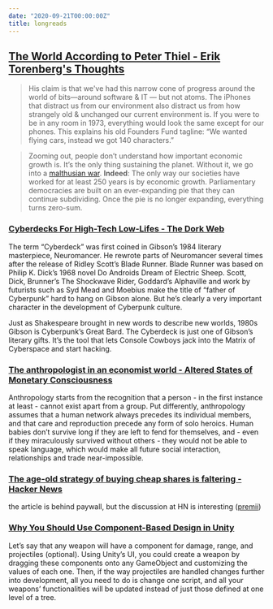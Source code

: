```yaml
---
date: "2020-09-21T00:00:00Z"
title: longreads
---
```


## [The World According to Peter Thiel - Erik Torenberg's Thoughts](https://eriktorenberg.substack.com/p/the-world-according-to-peter-thiel)

> His claim is that we've had this narrow cone of progress around the world of bits—around software & IT — but not atoms. The iPhones that distract us from our environment also distract us from how strangely old & unchanged our current environment is. If you were to be in any room in 1973, everything would look the same except for our phones. This explains his old Founders Fund tagline: “We wanted flying cars, instead we got 140 characters.”

> Zooming out, people don’t understand how important economic growth is. It’s the only thing sustaining the planet. Without it, we go into a [malthusian war](https://en.wikipedia.org/wiki/Malthusian_catastrophe). **Indeed**: The only way our societies have worked for at least 250 years is by economic growth. Parliamentary democracies are built on an ever-expanding pie that they can continue subdividing. Once the pie is no longer expanding, everything turns zero-sum.

### [Cyberdecks For High-Tech Low-Lifes - The Dork Web](https://thedorkweb.substack.com/p/tales-from-the-dork-web-9)

The term “Cyberdeck” was first coined in Gibson’s 1984 literary masterpiece, Neuromancer. He rewrote parts of Neuromancer several times after the release of Ridley Scott’s Blade Runner. Blade Runner was based on Philip K. Dick’s 1968 novel Do Androids Dream of Electric Sheep. Scott, Dick, Brunner’s The Shockwave Rider, Goddard’s Alphaville and work by futurists such as Syd Mead and Moebius make the title of “father of Cyberpunk” hard to hang on Gibson alone. But he’s clearly a very important character in the development of Cyberpunk culture.

Just as Shakespeare brought in new words to describe new worlds, 1980s Gibson is Cyberpunk’s Great Bard. The Cyberdeck is just one of Gibson’s literary gifts. It’s the tool that lets Console Cowboys jack into the Matrix of Cyberspace and start hacking.

<!--more-->

### [The anthropologist in an economist world - Altered States of Monetary Consciousness](https://brettscott.substack.com/p/the-anthropologist-in-an-economist)

Anthropology starts from the recognition that a person - in the first instance at least - cannot exist apart from a group. Put differently, anthropology assumes that a human network always precedes its individual members, and that care and reproduction precede any form of solo heroics. Human babies don’t survive long if they are left to fend for themselves, and - even if they miraculously survived without others - they would not be able to speak language, which would make all future social interaction, relationships and trade near-impossible.

### [The age-old strategy of buying cheap shares is faltering - Hacker News](https://news.ycombinator.com/item?id=24524721) 

the article is behind paywall, but the discussion at HN is interesting ([premii](https://hn.premii.com/#/comments/24524721))

### [Why You Should Use Component-Based Design in Unity](https://spin.atomicobject.com/2020/09/05/unity-component-based-design/)

Let’s say that any weapon will have a component for damage, range, and projectiles (optional). Using Unity’s UI, you could create a weapon by dragging these components onto any GameObject and customizing the values of each one. Then, if the way projectiles are handled changes further into development, all you need to do is change one script, and all your weapons’ functionalities will be updated instead of just those defined at one level of a tree.
